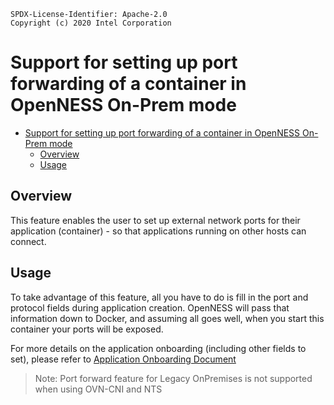 ```text
SPDX-License-Identifier: Apache-2.0
Copyright (c) 2020 Intel Corporation
```

# Support for setting up port forwarding of a container in OpenNESS On-Prem mode

- [Support for setting up port forwarding of a container in OpenNESS On-Prem mode](#support-for-setting-up-port-forwarding-of-a-container-in-openness-on-prem-mode)
  - [Overview](#overview)
  - [Usage](#usage)

## Overview

This feature enables the user to set up external network ports for their application (container) - so that applications running on other hosts can connect.

## Usage
To take advantage of this feature, all you have to do is fill in the port and protocol fields during application creation.
OpenNESS will pass that information down to Docker, and assuming all goes well, when you start this container your ports will be exposed.

For more details on the application onboarding (including other fields to set), please refer to 
[Application Onboarding Document](https://github.com/otcshare/x-specs/blob/master/doc/applications-onboard/on-premises-applications-onboarding.md) 

> Note: Port forward feature for Legacy OnPremises is not supported when using OVN-CNI and NTS 